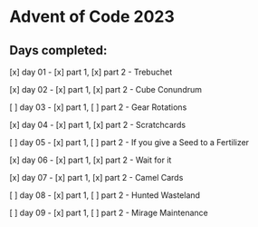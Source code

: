 # Advent of Code 2023
## Days completed:
[x] day 01 - [x] part 1, [x] part 2 - Trebuchet

[x] day 02 - [x] part 1, [x] part 2 - Cube Conundrum

[ ] day 03 - [x] part 1, [ ] part 2 - Gear Rotations

[x] day 04 - [x] part 1, [x] part 2 - Scratchcards

[ ] day 05 - [x] part 1, [ ] part 2 - If you give a Seed to a Fertilizer

[x] day 06 - [x] part 1, [x] part 2 - Wait for it

[x] day 07 - [x] part 1, [x] part 2 - Camel Cards

[ ] day 08 - [x] part 1, [ ] part 2 - Hunted Wasteland

[ ] day 09 - [x] part 1, [ ] part 2 - Mirage Maintenance

